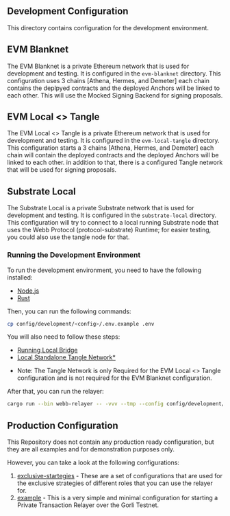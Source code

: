 ## Development Configuration

This directory contains configuration for the development environment.

## EVM Blanknet

The EVM Blanknet is a private Ethereum network that is used for development and testing. It is
configured in the `evm-blanknet` directory. This configuration uses 3 chains [Athena, Hermes, and
Demeter] each chain contains the deplpyed contracts and the deployed Anchors will be linked to
each other. This will use the Mocked Signing Backend for signing proposals.

## EVM Local <> Tangle

The EVM Local <> Tangle is a private Ethereum network that is used for development and testing. It
is configured in the `evm-local-tangle` directory. This configuration starts a 3 chains [Athena,
Hermes, and Demeter] each chain will contain the deployed contracts and the deployed Anchors will be
linked to each other. in addition to that, there is a configured Tangle network that will be used
for signing proposals.

## Substrate Local

The Substrate Local is a private Substrate network that is used for development and testing. It is
configured in the `substrate-local` directory. This configuration will try to connect to a local
running Substrate node that uses the Webb Protocol (protocol-substrate) Runtime; for easier testing,
you could also use the tangle node for that.

### Running the Development Environment

To run the development environment, you need to have the following installed:

- [Node.js](https://nodejs.org/en/download/)
- [Rust](https://www.rustup.rs/)

Then, you can run the following commands:

```bash
cp config/development/<config>/.env.example .env
```

You will also need to follow these steps:

- [Running Local Bridge](https://github.com/webb-tools/webb-dapp/tree/develop/apps/bridge-dapp#run-local-webb-relayer-and-local-network-alongside-hubble-bridge)
- [Local Standalone Tangle Network\*](https://github.com/webb-tools/tangle/tree/main/scripts#run-a-standalone-tangle-network)

* Note: The Tangle Network is only Required for the EVM Local <> Tangle configuration and is not
  required for the EVM Blanknet configuration.

After that, you can run the relayer:

```bash
cargo run --bin webb-relayer -- -vvv --tmp --config config/development/<config>
```

## Production Configuration

This Repository does not contain any production ready configuration, but they are all examples and
for demonstration purposes only.

However, you can take a look at the following configurations:

1. [exclusive-startegies](../exclusive-strategies/) - These are a set of configurations that are
   used for the exclusive strategies of different roles that you can use the relayer for.
2. [example](../example/) - This is a very simple and minimal configuration for starting a Private
   Transaction Relayer over the Gorli Testnet.
